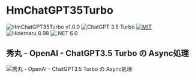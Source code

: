 # HmChatGPT35Turbo

![HmChatGPT35Turbo v1.0.0](https://img.shields.io/badge/HmChatGPT35Turbo-v1.0.0-6479ff.svg)
![ChatGPT 3.5 Turbo](https://img.shields.io/badge/ChatGPT-3.5_Turbo-6479ff.svg)
[![MIT](https://img.shields.io/badge/license-MIT-blue.svg?style=flat)](LICENSE)
![Hidemaru 8.98](https://img.shields.io/badge/Hidemaru-v8.98-6479ff.svg)
![.NET 6.0](https://img.shields.io/badge/.NET-v6.0-6479ff.svg)

## 秀丸 - OpenAI - ChatGPT3.5 Turbo の Async処理

![秀丸 - OpenAI - ChatGPT3.5 Turbo の Async処理](https://img.shields.io/badge/秀丸_OpenAI_ChatGPT_3.5_Turbo-Async_(非同期)-6479ff.svg)
